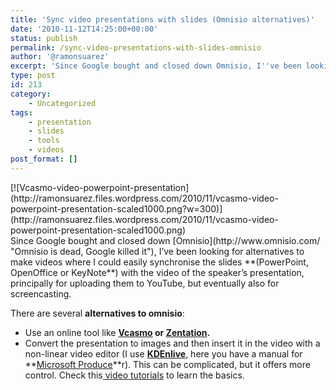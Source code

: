 ```yaml
---
title: 'Sync video presentations with slides (Omnisio alternatives)'
date: '2010-11-12T14:25:00+00:00'
status: publish
permalink: /sync-video-presentations-with-slides-omnisio
author: '@ramonsuarez'
excerpt: 'Since Google bought and closed down Omnisio, I''ve been looking for alternatives to make videos where I could easily synchronise the slides (PowerPoint, OpenOffice or KeyNote) with the video of the speaker''s presentation, principally for uploading ...'
type: post
id: 213
category:
    - Uncategorized
tags:
    - presentation
    - slides
    - tools
    - videos
post_format: []
---
```

<div class="p_embed p_image_embed">[![Vcasmo-video-powerpoint-presentation](http://ramonsuarez.files.wordpress.com/2010/11/vcasmo-video-powerpoint-presentation-scaled1000.png?w=300)](http://ramonsuarez.files.wordpress.com/2010/11/vcasmo-video-powerpoint-presentation-scaled1000.png)</div>Since Google bought and closed down [Omnisio](http://www.omnisio.com/ "Omnisio is dead, Google killed it"), I’ve been looking for alternatives to make videos where I could easily synchronise the slides **(PowerPoint, OpenOffice or KeyNote**) with the video of the speaker’s presentation, principally for uploading them to YouTube, but eventually also for screencasting.

There are several **alternatives to omnisio**:

- Use an online tool like **[Vcasmo](http://bit.ly/aXbIT0 "Vcasmo") or [Zentation](http://bit.ly/bvrUpA "Zentation").**
- Convert the presentation to images and then insert it in the video with a non-linear video editor (I use **[KDEnlive](http://www.kdenlive.org/ "KDEnlive free video editor for Mac and Linux")**, here you have a manual for **[Microsoft Produce](http://bit.ly/by7Yue "Microsoft Producer and PowerPoint howto")**r). This can be complicated, but it offers more control. Check this[ video tutorials](http://www.kdenlive.org/tutorial "KDEnlive video tutorials") to learn the basics.